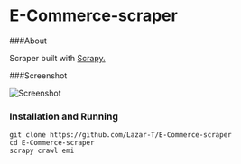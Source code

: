 E-Commerce-scraper
==================

###About

Scraper built with [Scrapy.](http://scrapy.org/)

###Screenshot

![Screenshot](http://i.imgur.com/nitKLQg.png)

### Installation and Running
```
git clone https://github.com/Lazar-T/E-Commerce-scraper
cd E-Commerce-scraper
scrapy crawl emi
```



